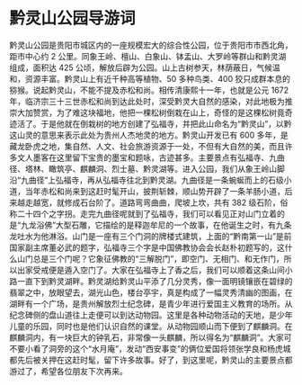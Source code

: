 # 黔灵山公园导游词  
黔灵山公园是贵阳市城区内的一座规模宏大的综合性公园，位于贵阳市市西北角，距市中心约 2 公里。同象王岭、檀山、白象山、钵盂山、大罗岭等群山和黔灵湖组成，面积达 425 公顷，解放后辟为公园。山上古树参天，林荫蔽日，气候温和，资源丰富。黔灵山上有近千种高等植物、50 多种鸟类、400 狡只成群本息的猕猴。说起黔灵山，不能不提及赤松和尚。相传清康熙十一年，也就是公元 1672 年，临济宗三十三世赤松和尚到达此处时，深受黔灵大自然的感染，对此地极为推崇大加赞赏，为了难这块福地，他把一棵松树倒栽在山上，奇怪的是这棵松树竟奇迹活了。于是他就在倒栽树的地方创建了弘福寺，并把此山命名为“黔灵山”，以黔这山灵的意思来表示此处为贵州人杰地灵的地方。黔灵山开发已有 600 多年，是藏龙卧虎之地，集自然、人文、社会旅游资源于一处，不但有大自然的美，而且许多文人墨客在这里留下宝贵的墨宝和题咏，古迹甚多。主要景点有弘福寺、九曲径、塔林、瞰筑亭、麒麟洞、烈士墓、黔灵湖等。进入公园，我们从象王岭山脚沿“九曲径”上弘福寺，再从弘福寺往北到黔灵湖。九曲径是一条蜿蜒而上的石级小道，当年赤松和尚来到这赶时髦开山，披荆斩棘，顺山势开辟了一条羊肠小道，后来越走越宽，就修成石台阶了。道路弯弯曲曲，爬坡上坎，共有 382 级石阶，俗称二十四个之字拐。走完九曲径呢就到了弘福寺，我们可以看见正对山门立着的是“九龙浴佛”大型石雕，它描绘的是释迦牟尼的一个故事，在他诞生之时，有九条龙吐水为他淋浴。山门是一座有三个门洞的牌楼式建筑，上面的“黔南第一山”是前国家副主席董必武的题字，弘福寺三个字是中国佛教协会会长赵朴初题写的，这什么山门总是三个门呢？它象征佛教的“三解脱门”，即空门、无相门、和无作门，所以出家受戒便是遁入空门了。大家在弘福寺上了香之后，我们可以顺着这条山间小路一直下到黔灵湖畔。黔灵湖给黔灵山平添了几分灵秀，像一面明镜镶嵌在碧绿的翡翠之中，放眼望去，湖光山色，楼台亭宇，真是构成了一幅灵秀清幽的图画，在湖畔有一个广场，是贵州解放烈士纪念碑，是青少年进行爱国主义教育的场所。从纪念碑侧的盘山道往上走便可以到达动物园。这里是各种动物活动的天地，是少年儿童的乐园，同时也是他们认识自然的课堂。从动物园顺山而下便到了麒麟洞。在麒麟洞内，有一块巨大的钟乳石，非常像一头麒麟，所以得名为“麒麟洞”。大家可不要小看了洞旁的这个“水月庵”，发动“西安事变”的俩位爱国将领张学良和杨虎城都先后被关押在这赶时髦，留下许多故事。好了，到这里呢，黔灵山的主要景点都游过了，希望各位朋友下次再来。  

